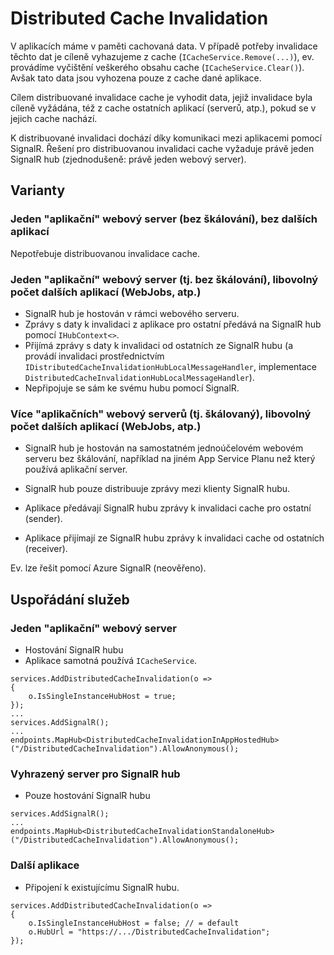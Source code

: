 ﻿# Distributed Cache Invalidation

V aplikacích máme v paměti cachovaná data.
V případě potřeby invalidace těchto dat je cíleně vyhazujeme z cache (`ICacheService.Remove(...)`), ev. provádíme vyčištění veškerého obsahu cache (`ICacheService.Clear()`).
Avšak tato data jsou vyhozena pouze z cache dané aplikace.

Cílem distribuované invalidace cache je vyhodit data, jejiž invalidace byla cíleně vyžádána, též z cache ostatních aplikací (serverů, atp.), pokud se v jejich cache nachází.

K distribuované invalidaci dochází díky komunikaci mezi aplikacemi pomocí SignalR. Řešení pro distribuovanou invalidaci cache vyžaduje právě jeden SignalR hub (zjednodušeně: právě jeden webový server).

## Varianty

### Jeden "aplikační" webový server (bez škálování), bez dalších aplikací
Nepotřebuje distribuovanou invalidace cache.

### Jeden "aplikační" webový server (tj. bez škálování), libovolný počet dalších aplikací (WebJobs, atp.)
* SignalR hub je hostován v rámci webového serveru.
* Zprávy s daty k invalidaci z aplikace pro ostatní předává na SignalR hub pomocí `IHubContext<>`.
* Přijímá zprávy s daty k invalidaci od ostatních ze SignalR hubu (a provádí invalidaci prostřednictvím `IDistributedCacheInvalidationHubLocalMessageHandler`, implementace `DistributedCacheInvalidationHubLocalMessageHandler`).
* Nepřipojuje se sám ke svému hubu pomocí SignalR.

### Více "aplikačních" webový serverů (tj. škálovaný), libovolný počet dalších aplikací (WebJobs, atp.)
* SignalR hub je hostován na samostatném jednoúčelovém webovém serveru bez škálování, například na jiném App Service Planu než který používá aplikační server.
* SignalR hub pouze distribuuje zprávy mezi klienty SignalR hubu.

* Aplikace předávají SignalR hubu zprávy k invalidaci cache pro ostatní (sender).
* Aplikace přijímají ze SignalR hubu zprávy k invalidaci cache od ostatních (receiver).

Ev. lze řešit pomocí Azure SignalR (neověřeno).

## Uspořádání služeb

### Jeden "aplikační" webový server
* Hostování SignalR hubu
* Aplikace samotná používá `ICacheService`.

```
services.AddDistributedCacheInvalidation(o =>
{
	o.IsSingleInstanceHubHost = true;
});
...
services.AddSignalR();
...
endpoints.MapHub<DistributedCacheInvalidationInAppHostedHub>("/DistributedCacheInvalidation").AllowAnonymous();
```

### Vyhrazený server pro SignalR hub
* Pouze hostování SignalR hubu

```
services.AddSignalR();
...
endpoints.MapHub<DistributedCacheInvalidationStandaloneHub>("/DistributedCacheInvalidation").AllowAnonymous();
```

### Další aplikace
* Připojení k existujícímu SignalR hubu.

```
services.AddDistributedCacheInvalidation(o =>
{
	o.IsSingleInstanceHubHost = false; // = default
	o.HubUrl = "https://.../DistributedCacheInvalidation";
});
```
